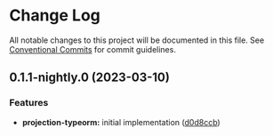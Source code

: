 # Change Log

All notable changes to this project will be documented in this file.
See [Conventional Commits](https://conventionalcommits.org) for commit guidelines.

## 0.1.1-nightly.0 (2023-03-10)

### Features

- **projection-typeorm:** initial implementation ([d0d8ccb](https://github.com/input-output-hk/cardano-js-sdk/commit/d0d8ccbfac6e5732497cd1719c005a4cc241f30c))
